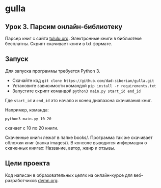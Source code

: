 # gulla

## Урок 3. Парсим онлайн-библиотеку
Парсер книг с сайта [tululu.org](https://tululu.org/). Электронные книги в библиотеке бесплатны. Скрипт скачивает книги в txt формате.


## Запуск

Для запуска программы требуется Python 3.

- Скачайте код `git clone https://github.com/dad-siberian/gulla.git`
- Установите зависимости командой `pip install -r requirements.txt`
- Запустите скрипт командой `python3 main.py start_id end_id`


Где `start_id` и `end_id` это начало и конец диапазона скачивания книг. 

Например, команда:

`python3 main.py 10 20`

скачает с 10 по 20 книги.

Скаченные книги лежат в папке books/. Программа так же скачивает обложки книг (папка images/).
В консоле выводится информация о скаченных книгах: Название, автор, жанр и отзывы.


## Цели проекта

Код написан в образовательных целях на онлайн-курсе для веб-разработчиков [dvmn.org](https://dvmn.org/).
